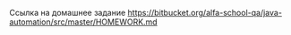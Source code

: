 Ссылка на домашнее задание
https://bitbucket.org/alfa-school-qa/java-automation/src/master/HOMEWORK.md